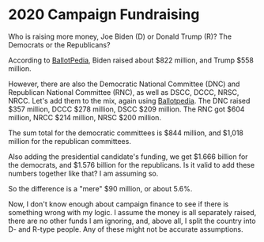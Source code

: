 # 2020 Campaign Fundraising

Who is raising more money, Joe Biden (D) or Donald Trump (R)? The Democrats or
the Republicans?

According to [BallotPedia][1], Biden raised about $822 million, and Trump $558
million.

However, there are also the Democratic National Committee (DNC) and Republican
National Committee (RNC), as well as DSCC, DCCC, NRSC, NRCC. Let's add them to
the mix, again using [Ballotpedia][2]. The DNC raised $357 million, DCCC $278
million, DSCC $209 million. The RNC got $604 million, NRCC $214 million, NRSC
$200 million.

The sum total for the democratic committees is $844 million,
and $1,018 million for the republican committees.

Also adding the presidential candidate's funding, we get $1.666 billion for the
democrats, and $1.576 billion for the republicans. Is it valid to add these
numbers together like that? I am assuming so.

So the difference is a "mere" $90 million, or about 5.6%.

Now, I don't know enough about campaign finance to see if there is something
wrong with my logic. I assume the money is all separately raised, there are
no other funds I am ignoring, and, above all, I split the country into D- and
R-type people. Any of these might not be accurate assumptions.



[1]: https://ballotpedia.org/Presidential_election_campaign_finance,_2020

[2]: https://ballotpedia.org/Party_committee_fundraising,_2019-2020

